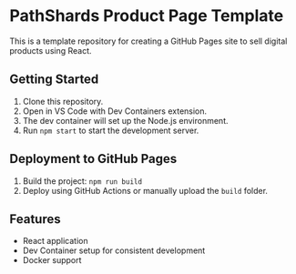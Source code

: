 # PathShards Product Page Template

This is a template repository for creating a GitHub Pages site to sell digital products using React.

## Getting Started

1. Clone this repository.
2. Open in VS Code with Dev Containers extension.
3. The dev container will set up the Node.js environment.
4. Run `npm start` to start the development server.

## Deployment to GitHub Pages

1. Build the project: `npm run build`
2. Deploy using GitHub Actions or manually upload the `build` folder.

## Features

- React application
- Dev Container setup for consistent development
- Docker support
